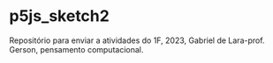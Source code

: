 # p5js_sketch2
Repositório para enviar a atividades do 1F, 2023, Gabriel de Lara-prof. Gerson, pensamento computacional.

